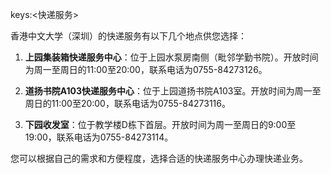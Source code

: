 keys:<快递服务>


香港中文大学（深圳）的快递服务有以下几个地点供您选择：

1. **上园集装箱快递服务中心**：位于上园水泵房南侧（毗邻学勤书院）。开放时间为周一至周日的11:00至20:00，联系电话为0755-84273126。

2. **道扬书院A103快递服务中心**：位于上园道扬书院A103室。开放时间为周一至周日的11:00至20:00，联系电话为0755-84273116。

3. **下园收发室**：位于教学楼D栋下首层。开放时间为周一至周日的9:00至19:00，联系电话为0755-84273114。

您可以根据自己的需求和方便程度，选择合适的快递服务中心办理快递业务。
